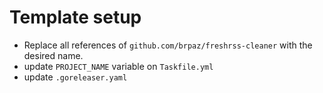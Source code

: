# Template setup

- Replace all references of `github.com/brpaz/freshrss-cleaner` with the desired name.
- update `PROJECT_NAME` variable on `Taskfile.yml`
- update `.goreleaser.yaml`
